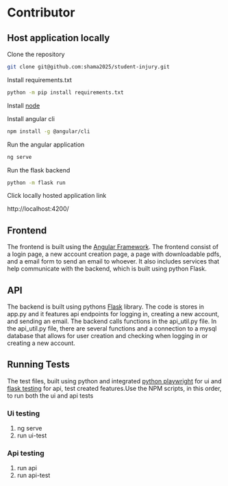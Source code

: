 # Contributor

## Host application locally

Clone the repository

```sh
git clone git@github.com:shama2025/student-injury.git
```

Install requirements.txt

```sh
python -m pip install requirements.txt
```

Install [node](https://nodejs.org/en/download/)

Install angular cli

```sh
npm install -g @angular/cli
```

Run the angular application

```sh
ng serve
```

Run the flask backend

```sh
python -m flask run
```

Click locally hosted application link

http://localhost:4200/

## Frontend

The frontend is built using the [Angular Framework](https://angular.io/docs). The frontend consist of a login page, a new account creation page, a page with downloadable pdfs, and a email form to send an email to whoever. It also includes services that help communicate with the backend, which is built using python Flask.

## API

The backend is built using pythons [Flask](https://flask.palletsprojects.com/en/3.0.x/) library. The code is stores in app.py and it features api endpoints for logging in, creating a new account, and sending an email. The backend calls functions in the api_util.py file. In the api_util.py file, there are several functions and a connection to a mysql database that allows for user creation and checking when logging in or creating a new account.

## Running Tests

The test files, built using python and integrated [python playwright](https://playwright.dev/python/docs/intro) for ui and [flask testing](https://flask.palletsprojects.com/en/3.0.x/testing/) for api, test created features.Use the NPM scripts, in this order, to run both the ui and api tests

### Ui testing

1. ng serve
2. run ui-test

### Api testing

1. run api
2. run api-test
